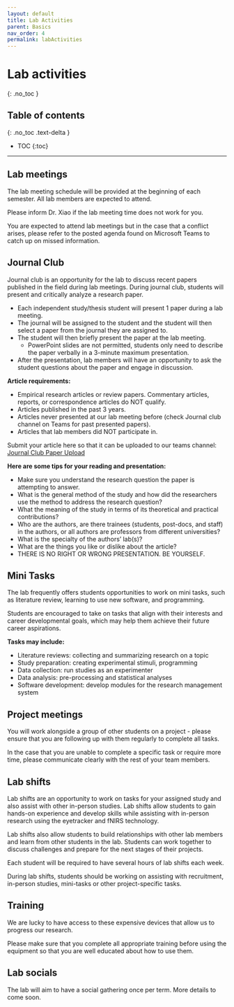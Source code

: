 ```yaml
---
layout: default
title: Lab Activities
parent: Basics
nav_order: 4
permalink: labActivities
---
```


# Lab activities
{: .no_toc }

## Table of contents
{: .no_toc .text-delta }

* TOC
{:toc}

---

## Lab meetings

The lab meeting schedule will be provided at the beginning of each semester. All lab members are expected to attend. 

Please inform Dr. Xiao if the lab meeting time does not work for you. 

You are expected to attend lab meetings but in the case that a conflict arises, please refer to the posted agenda found on Microsoft Teams to catch up on missed information.

## Journal Club

Journal club is an opportunity for the lab to discuss recent papers published in the field during lab meetings. During journal club, students will present and critically analyze a research paper. 

- Each independent study/thesis student will present 1 paper during a lab meeting. 
- The journal will be assigned to the student and the student will then select a paper from the journal they are assigned to. 
- The student will then briefly present the paper at the lab meeting. 
  - PowerPoint slides are not permitted, students only need to describe the paper verbally in a 3-minute maximum presentation. 
- After the presentation, lab members will have an opportunity to ask the student questions about the paper and engage in discussion. 

**Article requirements:**
-	Empirical research articles or review papers. Commentary articles, reports, or correspondence articles do NOT qualify.
-	Articles published in the past 3 years.
-	Articles never presented at our lab meeting before (check Journal club channel on Teams for past presented papers).
- Articles that lab members did NOT participate in.

Submit your article here so that it can be uploaded to our teams channel: [Journal Club Paper Upload](https://forms.office.com/r/9pDG7gw244)

**Here are some tips for your reading and presentation:**
- Make sure you understand the research question the paper is attempting to answer.
-	What is the general method of the study and how did the researchers use the method to address the research question?
- What the meaning of the study in terms of its theoretical and practical contributions?
-	Who are the authors, are there trainees (students, post-docs, and staff) in the authors, or all authors are professors from different universities?
-	What is the specialty of the authors’ lab(s)?
-	What are the things you like or dislike about the article?
-	THERE IS NO RIGHT OR WRONG PRESENTATION. BE YOURSELF.

## Mini Tasks 
The lab frequently offers students opportunities to work on mini tasks, such as literature review, learning to use new software, and programming. 

Students are encouraged to take on tasks that align with their interests and career developmental goals, which may help them achieve their future career aspirations. 

**Tasks may include:**
- Literature reviews: collecting and summarizing research on a topic
- Study preparation: creating experimental stimuli, programming
- Data collection: run studies as an experimenter
- Data analysis: pre-processing and statistical analyses
- Software development: develop modules for the research management system

## Project meetings
You will work alongside a group of other students on a project - please ensure that you are following up with them regularly to complete all tasks.

In the case that you are unable to complete a specific task or require more time, please communicate clearly with the rest of your team members. 

## Lab shifts

Lab shifts are an opportunity to work on tasks for your assigned study and also assist with other in-person studies. Lab shifts allow students to gain hands-on experience and develop skills while assisting with in-person research using the eyetracker and fNIRS technology. 

Lab shifts also allow students to build relationships with other lab members and learn from other students in the lab. Students can work together to discuss challenges and prepare for the next stages of their projects. 

Each student will be required to have several hours of lab shifts each week. 

During lab shifts, students should be working on assisting with recruitment, in-person studies, mini-tasks or other project-specific tasks. 


## Training

We are lucky to have access to these expensive devices that allow us to progress our research. 

Please make sure that you complete all appropriate training before using the equipment so that you are well educated about how to use them.

## Lab socials

The lab will aim to have a social gathering once per term. More details to come soon. 


